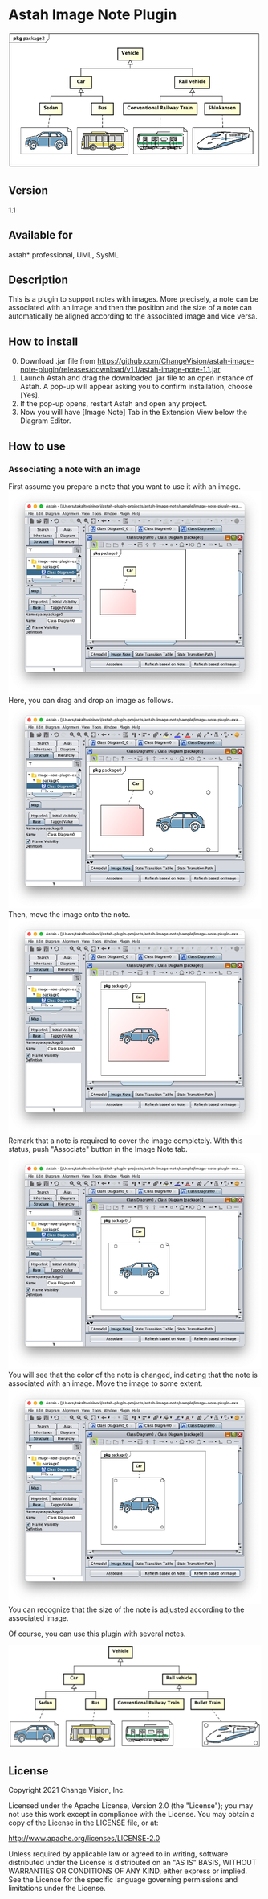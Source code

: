 Astah Image Note Plugin
===============================
![Sample Image](doc/d01.png)

Version
----------------
1.1

Available for
----------------
astah* professional, UML, SysML

Description
----------------
This is a plugin to support notes with images.  More precisely, a note can be associated with an image and then the position and the size of a note can automatically be aligned according to the associated image and vice versa.


How to install
----------------

0. Download .jar file from
   https://github.com/ChangeVision/astah-image-note-plugin/releases/download/v1.1/astah-image-note-1.1.jar
1. Launch Astah and drag the downloaded .jar file to an open instance of Astah. A pop-up will appear asking you to confirm installation, choose [Yes].
2. If the pop-up opens, restart Astah and open any project.
3. Now you will have [Image Note] Tab in the Extension View below the Diagram Editor.


How to use
----------------
### Associating a note with an image
First assume you prepare a note that you want to use it with an image.
![Sample Image](doc/image001.png)
Here, you can drag and drop an image as follows.
![Sample Image](doc/image002.png)
Then, move the image onto the note.
![Sample Image](doc/image003.png)
Remark that a note is required to cover the image completely. With this status, push "Associate" button in the Image Note tab.
![Sample Image](doc/image004.png)
You will see that the color of the note is changed, indicating that the note is associated with an image. Move the image to some extent.
![Sample Image](doc/image005.png)
You can recognize that the size of the note is adjusted according to the associated image.  

Of course, you can use this plugin with several notes.

![Sample Image](doc/8.png)

License
---------------
Copyright 2021 Change Vision, Inc.

Licensed under the Apache License, Version 2.0 (the "License");
you may not use this work except in compliance with the License.
You may obtain a copy of the License in the LICENSE file, or at:

<http://www.apache.org/licenses/LICENSE-2.0>

Unless required by applicable law or agreed to in writing, software
distributed under the License is distributed on an "AS IS" BASIS,
WITHOUT WARRANTIES OR CONDITIONS OF ANY KIND, either express or implied.
See the License for the specific language governing permissions and
limitations under the License.

